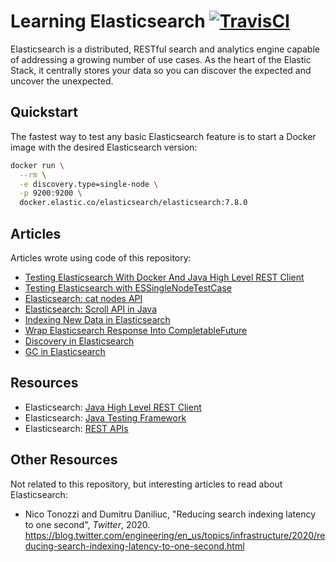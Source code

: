 # Learning Elasticsearch [![TravisCI](https://travis-ci.org/mincong-h/learning-elasticsearch.svg?branch=master)](https://travis-ci.org/github/mincong-h/learning-elasticsearch)

Elasticsearch is a distributed, RESTful search and analytics engine capable of
addressing a growing number of use cases. As the heart of the Elastic Stack,
it centrally stores your data so you can discover the expected and uncover the
unexpected.

## Quickstart

The fastest way to test any basic Elasticsearch feature is to start a Docker image with the desired Elasticsearch version:

```sh
docker run \
  --rm \
  -e discovery.type=single-node \
  -p 9200:9200 \
  docker.elastic.co/elasticsearch/elasticsearch:7.8.0
```

## Articles

Articles wrote using code of this repository:

- [Testing Elasticsearch With Docker And Java High Level REST Client](https://mincong.io/2020/04/05/testing-elasticsearch-with-docker-and-java-client/)
- [Testing Elasticsearch with ESSingleNodeTestCase](https://mincong.io/2019/11/24/essinglenodetestcase/)
- [Elasticsearch: cat nodes API](https://mincong.io/2020/03/07/elasticsearch-cat-nodes-api/)
- [Elasticsearch: Scroll API in Java](https://mincong.io/2020/01/19/elasticsearch-scroll-api/)
- [Indexing New Data in Elasticsearch](https://mincong.io/2019/12/02/indexing-new-data-in-elasticsearch/)
- [Wrap Elasticsearch Response Into CompletableFuture](https://mincong.io/2020/07/26/es-client-completablefuture/)
- [Discovery in Elasticsearch](https://mincong.io/2020/08/22/discovery-in-elasticsearch/)
- [GC in Elasticsearch](https://mincong.io/2020/08/30/gc-in-elasticsearch/)

## Resources

- Elasticsearch: [Java High Level REST Client](https://www.elastic.co/guide/en/elasticsearch/client/java-rest/current/java-rest-high.html)
- Elasticsearch: [Java Testing Framework](https://www.elastic.co/guide/en/elasticsearch/reference/current/testing-framework.html)
- Elasticsearch: [REST APIs](https://www.elastic.co/guide/en/elasticsearch/reference/current/rest-apis.html)

## Other Resources

Not related to this repository, but interesting articles to read about Elasticsearch:

-  Nico Tonozzi and Dumitru Daniliuc, "Reducing search indexing latency to one second", _Twitter_, 2020.<br>
   <https://blog.twitter.com/engineering/en_us/topics/infrastructure/2020/reducing-search-indexing-latency-to-one-second.html>
